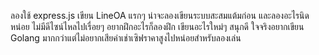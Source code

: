 ลองใช้ express.js เขียน LineOA แรกๆ น่าจะลองเขียนระบบสะสมแต้มก่อน 
และลองอะไรนิดหน่อย ไม่มีดีไซน์ไหลไปเรื่อยๆ อยากฝึกอะไรก็ลองฝึก เขียนอะไรใหม่ๆ สนุกดี
ใจจริงอยากเขียน Golang มากกว่าแต่ไม่อยากเสียค่าเช่าเซิฟราคาสูงไปหน่อยสำหรับลองเล่น